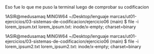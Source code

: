 Eso fue lo que me puso la terminal luego de comprobar su codificacion

1ASIR@medusamaq MINGW64 ~/Desktop/lenguaje marcas/ut01-ejercicios/03-sistemas-de-codificacion/ejercicio06 (main)
$ file -i lorem_ipsum.txt
lorem_ipsum.txt: inode/x-empty; charset=binary

1ASIR@medusamaq MINGW64 ~/Desktop/lenguaje marcas/ut01-ejercicios/03-sistemas-de-codificacion/ejercicio06 (main)
$ file -i lorem_ipsum2.txt
lorem_ipsum2.txt: inode/x-empty; charset=binary